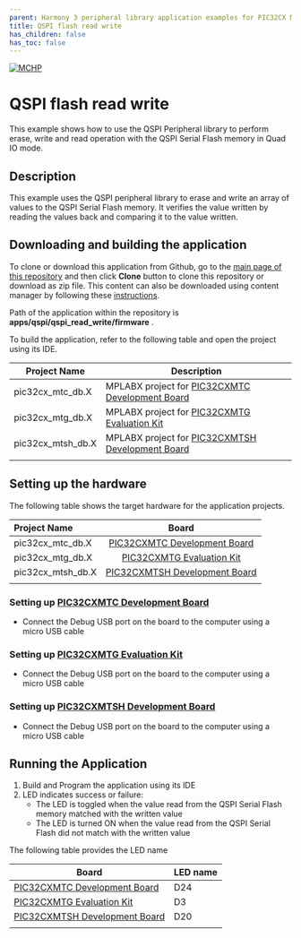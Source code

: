 ```yaml
---
parent: Harmony 3 peripheral library application examples for PIC32CX MT family
title: QSPI flash read write 
has_children: false
has_toc: false
---
```


[![MCHP](https://www.microchip.com/ResourcePackages/Microchip/assets/dist/images/logo.png)](https://www.microchip.com)

# QSPI flash read write

This example shows how to use the QSPI Peripheral library to perform erase, write and read operation with the QSPI Serial Flash memory in Quad IO mode.

## Description

This example uses the QSPI peripheral library to erase and write an array of values to the QSPI Serial Flash memory. It verifies the value written by reading the values back and comparing it to the value written.

## Downloading and building the application

To clone or download this application from Github, go to the [main page of this repository](https://github.com/Microchip-MPLAB-Harmony/csp_apps_pic32cx_mt) and then click **Clone** button to clone this repository or download as zip file.
This content can also be downloaded using content manager by following these [instructions](https://github.com/Microchip-MPLAB-Harmony/contentmanager/wiki).

Path of the application within the repository is **apps/qspi/qspi_read_write/firmware** .

To build the application, refer to the following table and open the project using its IDE.

| Project Name      | Description                                    |
| ----------------- | ---------------------------------------------- |
| pic32cx_mtc_db.X | MPLABX project for [PIC32CXMTC Development Board](https://www.microchip.com/en-us/development-tool/EV58E84A) |
| pic32cx_mtg_db.X | MPLABX project for [PIC32CXMTG Evaluation Kit](https://www.microchip.com/en-us/development-tool/EV11K09A) |
| pic32cx_mtsh_db.X | MPLABX project for [PIC32CXMTSH Development Board](https://www.microchip.com/en-us/development-tool/PIC32CXMTSH-DB) |
|||

## Setting up the hardware

The following table shows the target hardware for the application projects.

| Project Name| Board|
|:---------|:---------:|
| pic32cx_mtc_db.X | [PIC32CXMTC Development Board](https://www.microchip.com/en-us/development-tool/EV58E84A) |
| pic32cx_mtg_db.X | [PIC32CXMTG Evaluation Kit](https://www.microchip.com/en-us/development-tool/EV11K09A) |
| pic32cx_mtsh_db.X| [PIC32CXMTSH Development Board](https://www.microchip.com/en-us/development-tool/PIC32CXMTSH-DB) |
||

### Setting up [PIC32CXMTC Development Board](https://www.microchip.com/en-us/development-tool/EV58E84A)

- Connect the Debug USB port on the board to the computer using a micro USB cable

### Setting up [PIC32CXMTG Evaluation Kit](https://www.microchip.com/en-us/development-tool/EV11K09A)

- Connect the Debug USB port on the board to the computer using a micro USB cable

### Setting up [PIC32CXMTSH Development Board](https://www.microchip.com/en-us/development-tool/PIC32CXMTSH-DB)

- Connect the Debug USB port on the board to the computer using a micro USB cable

## Running the Application

1. Build and Program the application using its IDE
2. LED indicates success or failure:
    - The LED is toggled when the value read from the QSPI Serial Flash memory matched with the written value
    - The LED is turned ON when the value read from the QSPI Serial Flash did not match with the written value

The following table provides the LED name

| Board      | LED name |
| ----------------- | ---------------------------------------------- |
| [PIC32CXMTC Development Board](https://www.microchip.com/en-us/development-tool/EV58E84A)  | D24 |
| [PIC32CXMTG Evaluation Kit](https://www.microchip.com/en-us/development-tool/EV11K09A)  | D3 |
| [PIC32CXMTSH Development Board](https://www.microchip.com/en-us/development-tool/PIC32CXMTSH-DB)  | D20 |
|||
